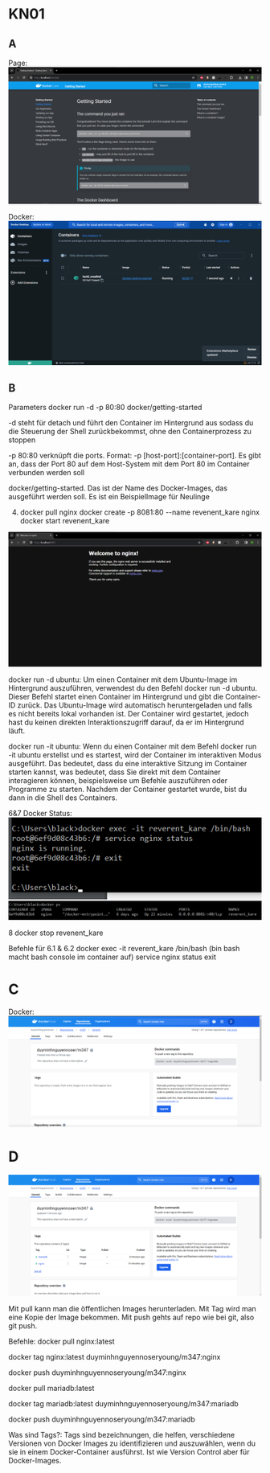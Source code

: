 # KN01

## A
Page: ![alt text](https://github.com/duyminh-nguyen/M347DuyMinhNguyenTBZ/blob/main/KN01/DockerPage.png)

Docker: ![alt text](https://github.com/duyminh-nguyen/M347DuyMinhNguyenTBZ/blob/main/KN01/Docker.png)

## B 

Parameters docker run -d -p 80:80 docker/getting-started

-d steht für detach und führt den Container im Hintergrund aus sodass du die Steuerung der Shell zurückbekommst, ohne den Containerprozess zu stoppen

-p 80:80 verknüpft die ports. Format: -p [host-port]:[container-port]. Es gibt an, dass der Port 80 auf dem Host-System mit dem Port 80 im Container verbunden werden soll

docker/getting-started.  Das ist der Name des Docker-Images, das ausgeführt werden soll. Es ist ein BeispielImage für Neulinge

4. docker pull nginx docker create -p 8081:80 --name revenent_kare nginx docker start revenent_kare

![alt text](https://github.com/duyminh-nguyen/M347DuyMinhNguyenTBZ/blob/main/KN01/nginxpage.png)

docker run -d ubuntu:
Um einen Container mit dem Ubuntu-Image im Hintergrund auszuführen, verwendest du den Befehl docker run -d ubuntu. Dieser Befehl startet einen Container im Hintergrund und gibt die Container-ID zurück. Das Ubuntu-Image wird automatisch heruntergeladen und falls es nicht bereits lokal vorhanden ist. Der Container wird gestartet, jedoch hast du keinen direkten Interaktionszugriff darauf, da er im Hintergrund läuft.

docker run -it ubuntu:
Wenn du einen Container mit dem Befehl docker run -it ubuntu erstellst und es startest, wird der Container im interaktiven Modus ausgeführt. Das bedeutet, dass du eine interaktive Sitzung im Container starten kannst, was bedeutet, dass Sie direkt mit dem Container interagieren können, beispielsweise um Befehle auszuführen oder Programme zu starten. Nachdem der Container gestartet wurde, bist du dann in die Shell des Containers.

6&7 Docker Status:
![alt text](https://github.com/duyminh-nguyen/M347DuyMinhNguyenTBZ/blob/main/KN01/nginxstatus.png)
![alt text](https://github.com/duyminh-nguyen/M347DuyMinhNguyenTBZ/blob/main/KN01/dockerps.png)

8
docker stop revenent_kare


Befehle für 6.1 & 6.2
docker exec -it reverent_kare /bin/bash (bin bash macht bash console im container auf)
 service nginx status
  exit

# C
Docker: ![alt text](https://github.com/duyminh-nguyen/M347DuyMinhNguyenTBZ/blob/main/KN01/leererepo.png)

# D 

![alt text](https://github.com/duyminh-nguyen/M347DuyMinhNguyenTBZ/blob/main/KN01/dockerwebsitenginxmariadb.png)

Mit pull kann man die öffentlichen Images herunterladen. Mit Tag wird man eine Kopie der Image bekommen. Mit push gehts auf repo wie bei git, also git push.

Befehle:
docker pull nginx:latest

docker tag nginx:latest duyminhnguyennoseryoung/m347:nginx

docker push duyminhnguyennoseryoung/m347:nginx

docker pull mariadb:latest

docker tag mariadb:latest duyminhnguyennoseryoung/m347:mariadb

docker push duyminhnguyennoseryoung/m347:mariadb

Was sind Tags?:
Tags sind bezeichnungen, die helfen, verschiedene Versionen von Docker Images zu identifizieren und auszuwählen, wenn du sie in einem Docker-Container ausführst. Ist wie Version Control aber für Docker-Images.
